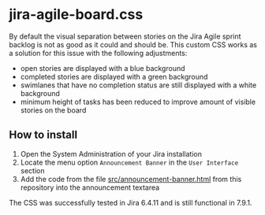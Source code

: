 # jira-agile-board.css

By default the visual separation between stories on the Jira Agile sprint backlog is not as good as it could and should be. This custom CSS works as a solution for this issue with the following adjustments:

* open stories are displayed with a blue background
* completed stories are displayed with a green background
* swimlanes that have no completion status are still displayed with a white background
* minimum height of tasks has been reduced to improve amount of visible stories on the board

## How to install

1. Open the System Administration of your Jira installation
2. Locate the menu option `Announcement Banner` in the `User Interface` section
3. Add the code from the file [src/announcement-banner.html](src/announcement-banner.html) from this repository into the announcement textarea

The CSS was successfully tested in Jira 6.4.11 and is still functional in 7.9.1.

